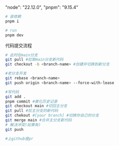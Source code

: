 "node": "22.12.0",
"pnpm": "9.15.4"

```bash
# 装依赖
pnpm i

# run
pnpm dev
```

代码提交流程

```bash
# 此时在main分支
git pull #拉取main分支新代码
git checkout -b <branch-name> #创建并切换到新分支

#老分支开发
git rebase <branch-name>
git push origin <branch-name> --force-with-lease

#写代码
git add .
pnpm commit #美化历史记录
git checkout main #切回主分支
git pull #拉主分支的新代码
git chekout #[your branch] #切换你自己的分支
git merge main #合并主分支新代码
# 解决冲突(如果有)
git push

#上github提pr
```
